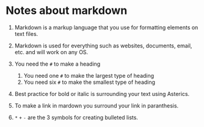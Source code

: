 # Notes about markdown

1. Markdown is a markup language that you use for formatting elements on text files. 

2. Markdown is used for everything such as websites, documents, email, etc. and will work on any OS. 

3. You need the `#` to make a heading
    1. You need one `#` to make the largest type of heading
    2. You need six `#` to make the smallest type of heading
4. Best practice for bold or italic is surrounding your text using Asterics. 
5. To make a link in mardown you surround your link in paranthesis. 
6. `*` `+` `-` are the 3 symbols for creating bulleted lists. 
